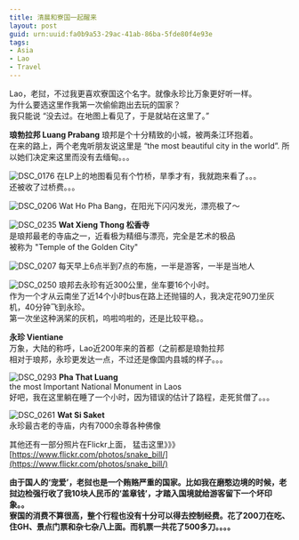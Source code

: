 ```yaml
---
title: 清晨和寮国一起醒来
layout: post
guid: urn:uuid:fa0b9a53-29ac-41ab-86ba-5fde80f4e93e
tags:
- Asia
- Lao
- Travel
---
```

Lao，老挝，不过我更喜欢寮国这个名字。就像永珍比万象更好听一样。  
为什么要选这里作我第一次偷偷跑出去玩的国家？  
我只能说 “没去过。在地图上看见了，于是就站在这里了。”

**琅勃拉邦 Luang Prabang**
琅邦是个十分精致的小城，被两条江环抱着。  
在来的路上，两个老鬼听朋友说这里是 “the most beautiful city in the world”. 所以她们决定来这里而没有去缅甸。。。

![DSC_0176](https://farm8.staticflickr.com/7006/6593974741_31556d4c9d_b.jpg)
在LP上的地图看见有个竹桥，旱季才有，我就跑来看了。。。  
还被收了过桥费。。。

![DSC_0206](https://farm8.staticflickr.com/7019/6593974321_0a00b0ef20_b.jpg)
Wat Ho Pha Bang，在阳光下闪闪发光，漂亮极了～

![DSC_0235](https://farm8.staticflickr.com/7022/6593976037_d4cfecdfea_b.jpg)
**Wat Xieng Thong 松香寺**  
是琅邦最老的寺庙之一，近看极为精细与漂亮，完全是艺术的极品  
被称为 "Temple of the Golden City"

![DSC_0207](https://farm8.staticflickr.com/7147/6593974941_6df3c76821_b.jpg)
每天早上6点半到7点的布施，一半是游客，一半是当地人

![DSC_0250](https://farm8.staticflickr.com/7227/7052419433_7dd49a8aaf_b.jpg)
琅邦去永珍有近300公里，坐车要16个小时。  
作为一个才从云南坐了近14个小时bus在路上还抛锚的人，我决定花90刀坐灰机，40分钟飞到永珍。  
第一次坐这种涡桨的灰机，呜啦呜啦的，还是比较平稳。。

**永珍 Vientiane**  
万象，大陆的称呼，Lao近200年来的首都（之前都是琅勃拉邦  
相对于琅邦，永珍更发达一点，不过还是像国内县城的样子。。。

![DSC_0293](https://farm8.staticflickr.com/7149/6593975747_4e81b3bf74_b.jpg)
**Pha That Luang**  
the most Important National Monument in Laos  
好吧，我在这里躺在睡了一个小时，因为错误的估计了路程，走死贫僧了。。。

![DSC_0261](https://farm8.staticflickr.com/7170/6593975205_3901dc98e2_b.jpg)
**Wat Si Saket**  
永珍最古老的寺庙，内有7000余尊各种佛像

其他还有一部分照片在Flickr上面，
猛击这里》》》[https://www.flickr.com/photos/snake_bill/](https://www.flickr.com/photos/snake_bill/)

**由于国人的‘宠爱’，老挝也是一个贿赂严重的国家。比如我在磨憨边境的时候，老挝边检强行收了我10块人民币的‘盖章钱’，才踏入国境就给游客留下一个坏印象。。**   
**寮国的消费不算很高，整个行程也没有十分可以得去控制经费。花了200刀在吃、住GH、景点门票和杂七杂八上面。而机票一共花了500多刀。。。。**
